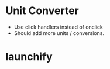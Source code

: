 # Unit Converter

- Use click handlers instead of onclick
- Should add more units / conversions.
# launchify
